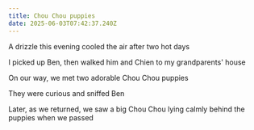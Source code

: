 ```yaml
---
title: Chou Chou puppies
date: 2025-06-03T07:42:37.240Z
---
```


A drizzle this evening cooled the air after two hot days

I picked up Ben, then walked him and Chien to my grandparents' house

On our way, we met two adorable Chou Chou puppies

They were curious and sniffed Ben

Later, as we returned, we saw a big Chou Chou lying calmly behind the puppies when we passed
